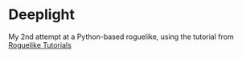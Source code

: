# Deeplight

My 2nd attempt at a Python-based roguelike, using the tutorial from [Roguelike Tutorials](https://rogueliketutorials.com/)